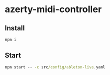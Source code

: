# azerty-midi-controller

## Install
```cmd
npm i
```

## Start
```cmd
npm start -- -c src/config/ableton-live.yaml
```
